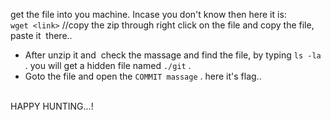 get the file into you machine. Incase you don't know then here it is:   
`wget <link>` //copy the zip through right click on the file and copy the file, paste it  there..

-   
    After unzip it and  check the massage and find the file, by typing `ls -la` . you will get a hidden file named `./git` .
- Goto the file and open the `COMMIT massage` . here it's flag..  
    <br/>

HAPPY HUNTING...!